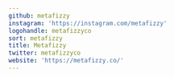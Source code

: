 ```yaml
---
github: metafizzy
instagram: 'https://instagram.com/metafizzy'
logohandle: metafizzyco
sort: metafizzy
title: Metafizzy
twitter: metafizzyco
website: 'https://metafizzy.co/'
---
```

